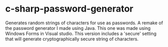 # c-sharp-password-generator
Generates random strings of characters for use as passwords.  A remake of the password generator I made using Java.  This one was made using Windows Forms in Visual studio.  This version includes a 'secure' setting that will generate cryptographically secure string of characters.
